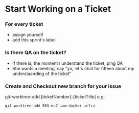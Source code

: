 # Start Working on a Ticket

### For every ticket
- assign yourself
- add this sprint's label

### Is there QA on the ticket?
- If there is, the moment i understand the ticket, ping QA
- She wants a meeting, say "yo, let's chat for fifteen about my understaanding of the ticket"

### Create and Checkout new branch for your issue 
git-worktree-add [ticketNumber]-[ticketTitle]
e.g.
```
git-worktree-add 563-ec2-iam-docker infra
```
